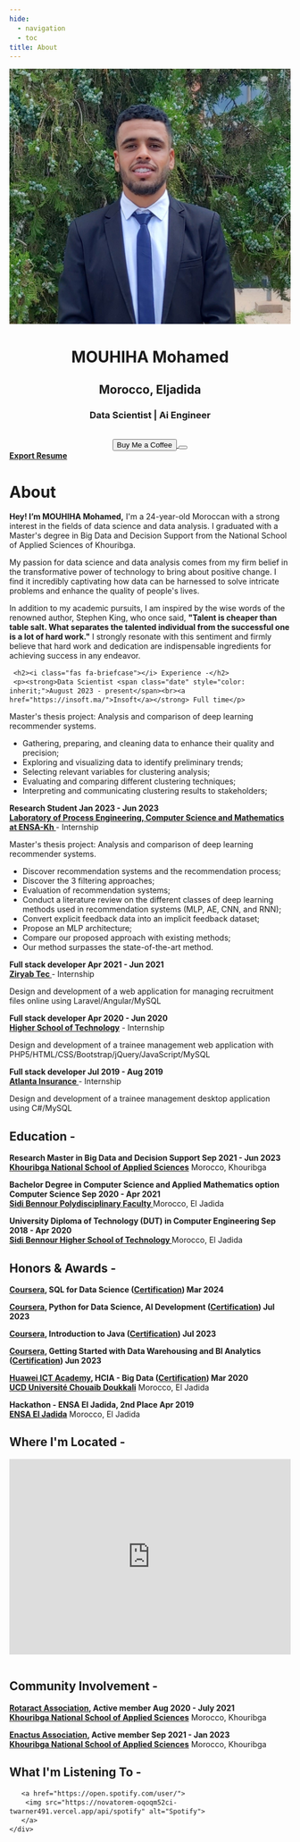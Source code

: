 ```yaml
---
hide:
  - navigation
  - toc
title: About
---
```


<link rel="stylesheet" href="../../stylesheets/home/about.css">

<script src="https://kit.fontawesome.com/79ff35ecec.js" crossorigin="anonymous"></script>

<div class="stuff">
  <div class="sidebarparent">
    <div class="sidebar">
     <center>
     <p><img src="assets/images/photo.jpg" alt="Profile Picture" class="profilepic"></p>
      <h1>MOUHIHA Mohamed</h1>
      <h2>Morocco, Eljadida</h2>
      <h3>Data Scientist | Ai Engineer </h3>
      <br>
      <div class="socials">
       <a href="https://www.linkedin.com/in/mouhiha-mohamed/" class="ln" style="color: inherit;" title="LinkedIn - MOUHIHA Mohamed"><i class="fab fa-linkedin"></i></a>
       <a href="https://github.com/mouhihaMohamed702" class="git" style="color: inherit;" title="GitHub - MOUHIHA Mohamed"><i class="fab fa-github"></i></a>
       <a href="https://www.instagram.com/" class="insta" style="color: inherit;" title="Instagram - MOUHIHA Mohamed"><i class="fab fa-instagram"></i></a>
       <a href="https://twitter.com" class="twitter" style="color: inherit;" title="Twitter - @mouhiha mohamed"><i class="fab fa-twitter"></i></a>
       <a href="https://web.facebook.com//" class="ln" style="color: inherit;" title="Facebook - mouhiha mohamed"><i class="fab fa-facebook"></i></a>
       <a href="https://www.spotify.com" class="spotify" style="color: inherit;" title="Spotify - mouhiha mohamed"><i class="fab fa-spotify"></i></a>
       <a href="mailto:mouhihamohamed@gmail.com" class="email" style="color: inherit;" title="Email - mouhihamohamed@gmail.com"><i class="fas fa-paper-plane"></i></a>
      </div>
      <a href="https://bmc.link/simomouhihl" style="color: inherit;">
        <button class="coffeelarge" title="Buy Me a Coffee :)"><i class="fas fa-coffee"></i> Buy Me a Coffee</button>
        <button class="coffeesmall" title="Buy Me a Coffee :)"><i class="fas fa-coffee"></i></button>
      </a>
     </center>
    </div>
  </div>
  <div class="stuff__container">
    <div class="stuff__content">
     <span class="resume" style="color: inherit;"><a href="https://drive.google.com/file/d/1sDNOIXlJZLgjSy8JAvLpg52P3bfEBysA/view?usp=sharing"><strong>Export Resume </strong><i class="far fa-file-alt"></i>
     </a></span><h1>About</h1>
      <div class="underline"></div>
      <p><strong>Hey! I’m MOUHIHA Mohamed,</strong> I'm a 24-year-old Moroccan with a strong interest in the fields of data science and data analysis. I graduated with a Master's degree in Big Data and Decision Support from the National School of Applied Sciences of Khouribga.</p>
<p>
My passion for data science and data analysis comes from my firm belief in the transformative power of technology to bring about positive change. I find it incredibly captivating how data can be harnessed to solve intricate problems and enhance the quality of people's lives.</p>
<p>
In addition to my academic pursuits, I am inspired by the wise words of the renowned author, Stephen King, who once said, <strong>"Talent is cheaper than table salt. What separates the talented individual from the successful one is a lot of hard work."</strong> I strongly resonate with this sentiment and firmly believe that hard work and dedication are indispensable ingredients for achieving success in any endeavor.</p>


     <h2><i class="fas fa-briefcase"></i> Experience -</h2>
     <p><strong>Data Scientist <span class="date" style="color: inherit;">August 2023 - present</span><br><a href="https://insoft.ma/">Insoft</a></strong> Full time</p>
Master's thesis project: Analysis and comparison of deep learning recommender systems.
      <ul>
<li>Gathering, preparing, and cleaning data to enhance their quality and precision;</li>
    <li>Exploring and visualizing data to identify preliminary trends;</li>
    <li>Selecting relevant variables for clustering analysis;</li>
    <li>Evaluating and comparing different clustering techniques;</li>
    <li>Interpreting and communicating clustering results to stakeholders;</li>
      </ul>
     <p><strong>Research Student <span class="date" style="color: inherit;">Jan 2023 - Jun 2023</span><br><a href="https://www.linkedin.com/company/lipim/about/">Laboratory of Process Engineering, Computer Science and Mathematics at ENSA-Kh </a></strong> - Internship</p>
Master's thesis project: Analysis and comparison of deep learning recommender systems.
      <ul>
<li>Discover recommendation systems and the recommendation process;</li>
<li>Discover the 3 filtering approaches;</li>
<li>Evaluation of recommendation systems;</li>
<li>Conduct a literature review on the different classes of deep learning methods used in recommendation systems (MLP, AE, CNN, and RNN);</li>
<li>Convert explicit feedback data into an implicit feedback dataset;</li>
<li>Propose an MLP architecture;</li>
<li>Compare our proposed approach with existing methods;</li>
 <li>Our method surpasses the state-of-the-art method.</li>
      </ul>
      <p><strong>Full stack developer <span class="date" style="color: inherit;">Apr 2021 - Jun 2021</span><br><a href="https://www.linkedin.com/company/ziryabtec/">Ziryab Tec </a></strong> - Internship</p>
      <p>Design and development of a web application for managing recruitment files online using Laravel/Angular/MySQL</p>
      <p><strong>Full stack developer <span class="date" style="color: inherit;">Apr 2020 - Jun 2020</span><br><a href="https://www.ucd.ac.ma/universite/etablissements/ecole-superieure-de-technologie/">Higher School of Technology</a></strong> - Internship</p>
      <p>
       Design and development of a trainee management web application with PHP5/HTML/CSS/Bootstrap/jQuery/JavaScript/MySQL
      </p>
      <p><strong>Full stack developer <span class="date" style="color: inherit;">Jul 2019 - Aug 2019</span><br><a href="https://www.linkedin.com/company/atlanta-group-uk/">Atlanta Insurance </a></strong> - Internship</p>
      <p>
     Design and development of a trainee management desktop application using C#/MySQL
      </p>
     <h2><i class="fas fa-graduation-cap"></i> Education -</h2>
      <p><strong>Research Master in Big Data and Decision Support <span class="date" style="color: inherit;">Sep 2021 - Jun 2023</span><br><a href="https://ensak.usms.ac.ma/ensak/">Khouribga National School of Applied Sciences</a></strong> Morocco, Khouribga</p><p> </p>
      <p><strong>Bachelor Degree in Computer Science and Applied Mathematics option Computer Science <span class="date" style="color: inherit;">Sep 2020 - Apr 2021</span><br><a href="https://www.ucd.ac.ma/universite/etablissements/">Sidi Bennour Polydisciplinary Faculty </a></strong> Morocco, El Jadida</p>
      <p><strong>University Diploma of Technology (DUT) in Computer Engineering <span class="date" style="color: inherit;">Sep 2018 - Apr 2020</span><br><a href="https://www.ucd.ac.ma/universite/etablissements/ecole-superieure-de-technologie/">Sidi Bennour Higher School of Technology  </a></strong> Morocco, El Jadida</p>
     <h2><i class="fas fa-award"></i> Honors & Awards -</h2>
      <p><strong><a href="https://e.huawei.com/en/talent/ict-academy/">Coursera</a>,  SQL for Data Science (<a href="https://www.coursera.org/account/accomplishments/verify/75ACJLHTY3EA">Certification</a>) <span class="date" style="color: inherit;">Mar 2024</span><br><a href="https://www.coursera.org/learn/"></a></strong></p>
<p><strong><a href="https://e.huawei.com/en/talent/ict-academy/">Coursera</a>,  Python for Data Science, AI Development (<a href="https://www.coursera.org/account/accomplishments/certificate/2DGWV2FLUKNS">Certification</a>) <span class="date" style="color: inherit;">Jul 2023</span><br><a href="https://www.coursera.org/learn/"></a></strong></p>
<p><strong><a href="https://e.huawei.com/en/talent/ict-academy/">Coursera</a>,  Introduction to Java (<a href="https://www.coursera.org/account/accomplishments/certificate/NXL4JQFNGH5P">Certification</a>) <span class="date" style="color: inherit;">Jul 2023</span><br><a href="https://www.coursera.org/learn/"></a></strong></p>
<p><strong><a href="https://e.huawei.com/en/talent/ict-academy/">Coursera</a>,  Getting Started with Data Warehousing and BI Analytics (<a href="https://www.coursera.org/account/accomplishments/certificate/7DPL4KS55SQ9">Certification</a>) <span class="date" style="color: inherit;">Jun 2023</span><br><a href="https://www.coursera.org/learn/getting-started-with-data-warehousing-and-bi-analytics/home/week/1"></a></strong></p>
      <p><strong><a href="https://e.huawei.com/en/talent/ict-academy/">Huawei ICT Academy</a>,  HCIA - Big Data (<a href="https://drive.google.com/file/d/1hQHTRE65Q00n121vAA8YzjF8xVZJR8uL/view">Certification</a>) <span class="date" style="color: inherit;">Mar 2020</span><br><a href="https://www.ucd.ac.ma/">UCD Université Chouaib Doukkali</a></strong> Morocco, El Jadida</p>
      <p><strong>Hackathon - ENSA El Jadida, 2nd Place <span class="date" style="color: inherit;">Apr 2019</span><br><a href="https://www.ensaj.ucd.ac.ma/">ENSA El Jadida</a></strong> Morocco, El Jadida</p>
     <h2><i class="fas fa-map-marker-alt"></i> Where I'm Located -</h2>
      <center>
        <iframe width="100%" height="350" style="margin-bottom: 12px; border:0 " loading="lazy" allowfullscreen src="https://www.google.com/maps/embed?pb=!1m18!1m12!1m3!1d1361.5948895595536!2d-8.507329883840927!3d33.245581780820854!2m3!1f0!2f0!3f0!3m2!1i1024!2i768!4f13.1!3m3!1m2!1s0xdaf1a69db96d39b%3A0xc37626dfc33ad1a3!2sEl%20Jadida%2C%20Morocco!5e0!3m2!1sen!2s!4v1621635093506!5m2!1sen!2s"></iframe> 
      </center>
     <h2><i class="fas fa-city"></i> Community Involvement -</h2>
      <p><strong><a href="https://web.facebook.com/Rotaract.ENSAKH/?_rdc=1&_rdr">Rotaract Association</a>, Active member <span class="date" style="color: inherit;">Aug 2020 - July 2021</span><br><a href="https://ensak.usms.ac.ma/ensak/">Khouribga National School of Applied Sciences</a></strong> Morocco, Khouribga</p>
      <p><strong><a href="https://www.linkedin.com/company/enactus-ensa-khouribga/">Enactus Association</a>, Active member <span class="date" style="color: inherit;">Sep 2021 - Jan 2023</span><br><a href="https://ensak.usms.ac.ma/ensak/">Khouribga National School of Applied Sciences</a></strong> Morocco, Khouribga</p>
      <h2><i class="fas fa-headphones-alt"></i> What I'm Listening To -</h2>
      <p class="music">
      

       <a href="https://open.spotify.com/user/">
        <img src="https://novatorem-oqoqm52ci-twarner491.vercel.app/api/spotify" alt="Spotify">
       </a>
    </div>
  </div>
</div>


